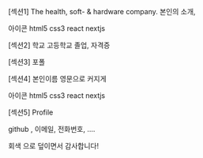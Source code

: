 [섹션1]
The health, soft- & hardware company.
본인의 소개, 

아이콘
html5 css3 react nextjs

[섹션2]
학교 고등학교 졸업, 자격증

[섹션3]
포폴

[섹션4]
본인이름 영문으로 커지게

아이콘
html5 css3 react nextjs

[섹션5]
Profile

github , 이메일, 전화번호, ....

회색 으로 덮이면서
감사합니다!